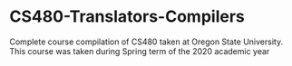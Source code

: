 # CS480-Translators-Compilers
Complete course compilation of CS480 taken at Oregon State University. This course was taken during Spring term of the 2020 academic year 
